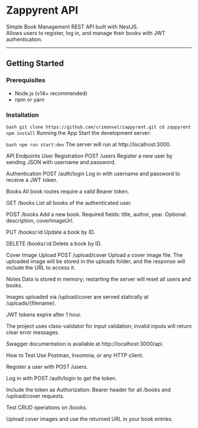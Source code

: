 # Zappyrent API

Simple Book Management REST API built with NestJS.  
Allows users to register, log in, and manage their books with JWT authentication.

---

## Getting Started

### Prerequisites

- Node.js (v14+ recommended)
- npm or yarn

### Installation

``bash
git clone https://github.com/crimanvel/zappyrent.git
cd zappyrent
npm install``
Running the App
Start the development server:

``bash
npm run start:dev``
The server will run at http://localhost:3000.

API Endpoints
User Registration
POST /users
Register a new user by sending JSON with username and password.

Authentication
POST /auth/login
Log in with username and password to receive a JWT token.

Books
All book routes require a valid Bearer token.

GET /books
List all books of the authenticated user.

POST /books
Add a new book. Required fields: title, author, year. Optional: description, coverImageUrl.

PUT /books/:id
Update a book by ID.

DELETE /books/:id
Delete a book by ID.

Cover Image Upload
POST /upload/cover
Upload a cover image file. The uploaded image will be stored in the uploads folder, and the response will include the URL to access it.

Notes
Data is stored in memory; restarting the server will reset all users and books.

Images uploaded via /upload/cover are served statically at /uploads/{filename}.

JWT tokens expire after 1 hour.

The project uses class-validator for input validation; invalid inputs will return clear error messages.

Swagger documentation is available at http://localhost:3000/api.

How to Test
Use Postman, Insomnia, or any HTTP client.

Register a user with POST /users.

Log in with POST /auth/login to get the token.

Include the token as Authorization: Bearer <token> header for all /books and /upload/cover requests.

Test CRUD operations on /books.

Upload cover images and use the returned URL in your book entries.

